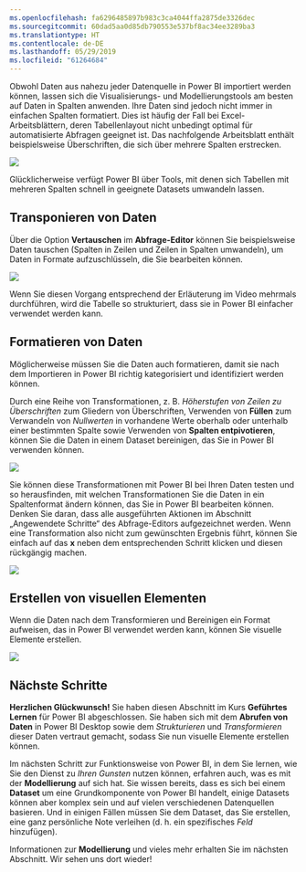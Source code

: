 ```yaml
---
ms.openlocfilehash: fa6296485897b983c3ca4044ffa2875de3326dec
ms.sourcegitcommit: 60dad5aa0d85db790553e537bf8ac34ee3289ba3
ms.translationtype: HT
ms.contentlocale: de-DE
ms.lasthandoff: 05/29/2019
ms.locfileid: "61264684"
---
```

Obwohl Daten aus nahezu jeder Datenquelle in Power BI importiert werden können, lassen sich die Visualisierungs- und Modellierungstools am besten auf Daten in Spalten anwenden. Ihre Daten sind jedoch nicht immer in einfachen Spalten formatiert. Dies ist häufig der Fall bei Excel-Arbeitsblättern, deren Tabellenlayout nicht unbedingt optimal für automatisierte Abfragen geeignet ist. Das nachfolgende Arbeitsblatt enthält beispielsweise Überschriften, die sich über mehrere Spalten erstrecken.

![](media/1-5-cleaning-irregular-data/1-5_1.png)

Glücklicherweise verfügt Power BI über Tools, mit denen sich Tabellen mit mehreren Spalten schnell in geeignete Datasets umwandeln lassen.

## <a name="transpose-data"></a>Transponieren von Daten
Über die Option **Vertauschen** im **Abfrage-Editor** können Sie beispielsweise Daten tauschen (Spalten in Zeilen und Zeilen in Spalten umwandeln), um Daten in Formate aufzuschlüsseln, die Sie bearbeiten können.

![](media/1-5-cleaning-irregular-data/1-5_2.png)

Wenn Sie diesen Vorgang entsprechend der Erläuterung im Video mehrmals durchführen, wird die Tabelle so strukturiert, dass sie in Power BI einfacher verwendet werden kann.

## <a name="format-data"></a>Formatieren von Daten
Möglicherweise müssen Sie die Daten auch formatieren, damit sie nach dem Importieren in Power BI richtig kategorisiert und identifiziert werden können.

Durch eine Reihe von Transformationen, z. B. *Höherstufen von Zeilen zu Überschriften* zum Gliedern von Überschriften, Verwenden von **Füllen** zum Verwandeln von *Nullwerten* in vorhandene Werte oberhalb oder unterhalb einer bestimmten Spalte sowie Verwenden von **Spalten entpivotieren**, können Sie die Daten in einem Dataset bereinigen, das Sie in Power BI verwenden können.

![](media/1-5-cleaning-irregular-data/1-5_3.png)

Sie können diese Transformationen mit Power BI bei Ihren Daten testen und so herausfinden, mit welchen Transformationen Sie die Daten in ein Spaltenformat ändern können, das Sie in Power BI bearbeiten können. Denken Sie daran, dass alle ausgeführten Aktionen im Abschnitt „Angewendete Schritte“ des Abfrage-Editors aufgezeichnet werden. Wenn eine Transformation also nicht zum gewünschten Ergebnis führt, können Sie einfach auf das **x** neben dem entsprechenden Schritt klicken und diesen rückgängig machen.

![](media/1-5-cleaning-irregular-data/1-5_5.png)

## <a name="create-visuals"></a>Erstellen von visuellen Elementen
Wenn die Daten nach dem Transformieren und Bereinigen ein Format aufweisen, das in Power BI verwendet werden kann, können Sie visuelle Elemente erstellen.

![](media/1-5-cleaning-irregular-data/1-5_4.png)

## <a name="next-steps"></a>Nächste Schritte
**Herzlichen Glückwunsch!** Sie haben diesen Abschnitt im Kurs **Geführtes Lernen** für Power BI abgeschlossen. Sie haben sich mit dem **Abrufen von Daten** in Power BI Desktop sowie dem *Strukturieren* und *Transformieren* dieser Daten vertraut gemacht, sodass Sie nun visuelle Elemente erstellen können.

Im nächsten Schritt zur Funktionsweise von Power BI, in dem Sie lernen, wie Sie den Dienst zu *Ihren Gunsten* nutzen können, erfahren auch, was es mit der **Modellierung** auf sich hat. Sie wissen bereits, dass es sich bei einem **Dataset** um eine Grundkomponente von Power BI handelt, einige Datasets können aber komplex sein und auf vielen verschiedenen Datenquellen basieren. Und in einigen Fällen müssen Sie dem Dataset, das Sie erstellen, eine ganz persönliche Note verleihen (d. h. ein spezifisches *Feld* hinzufügen).

Informationen zur **Modellierung** und vieles mehr erhalten Sie im nächsten Abschnitt. Wir sehen uns dort wieder!

